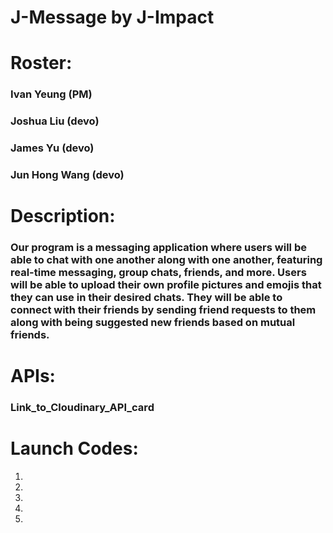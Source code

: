 # J-Message by J-Impact

# Roster: 
### Ivan Yeung (PM)
### Joshua Liu (devo)
### James Yu (devo)
### Jun Hong Wang (devo)

# Description: 
### Our program is a messaging application where users will be able to chat with one another along with one another, featuring real-time messaging, group chats, friends, and more. Users will be able to upload their own profile pictures and emojis that they can use in their desired chats. They will be able to connect with their friends by sending friend requests to them along with being suggested new friends based on mutual friends.

# APIs:
### Link_to_Cloudinary_API_card

# Launch Codes:
1.
2.
3.
4.
5.

